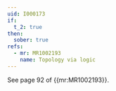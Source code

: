 ```yaml
---
uid: I000173
if:
  t_2: true
then:
  sober: true
refs:
  - mr: MR1002193    
    name: Topology via logic
---
```

See page 92 of {{mr:MR1002193}}.
